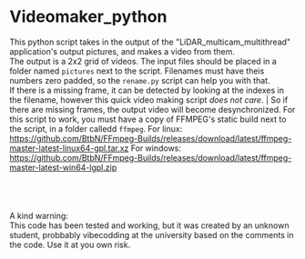 # Videomaker_python
This python script takes in the output of the "LiDAR_multicam_multithread" application's output pictures, and makes a video from them. \
The output is a 2x2 grid of videos. 
The input files should be placed in a folder named `pictures` next to the script. 
Filenames must have theis numbers zero padded, so the `rename.py` script can help you with that. \
If there is a missing frame, it can be detected by looking at the indexes in the filename, however this quick video making script *does not care*. |
So if there are missing frames, the output video will become desynchronized.
For this script to work, you must have a copy of FFMPEG's static build next to the script, in a folder calledd `ffmpeg`.
For linux: https://github.com/BtbN/FFmpeg-Builds/releases/download/latest/ffmpeg-master-latest-linux64-gpl.tar.xz
For windows: https://github.com/BtbN/FFmpeg-Builds/releases/download/latest/ffmpeg-master-latest-win64-lgpl.zip
\
\
\
\
\
A kind warning: \
This code has been tested and working, but it was created by an unknown student, probbably vibecodding at the university based on the comments in the code.
Use it at you own risk.
